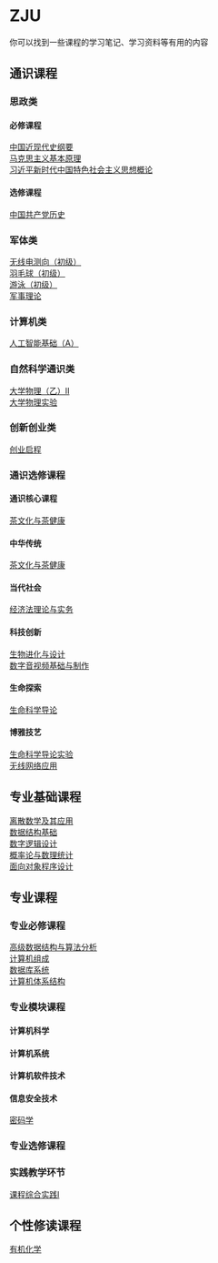 # ZJU

你可以找到一些课程的学习笔记、学习资料等有用的内容

## 通识课程

### 思政类

#### 必修课程

[中国近现代史纲要](./political/history_of_modern_china.md)<br/>
[马克思主义基本原理](./political/marxist_principles/index.md)<br/>
[习近平新时代中国特色社会主义思想概论](./political/xi_jinping_thought.md)

#### 选修课程

[中国共产党历史](./political/history_of_CPC.md)

### 军体类

[无线电测向（初级）](./military_PE/radio_direction_finding.md)<br/>
[羽毛球（初级）](./military_PE/badminton.md)<br/>
[游泳（初级）](./military_PE/swimming.md)<br/>
[军事理论](./military_PE/military_theory.md)

### 计算机类

[人工智能基础（A）](./computer/AI_basic/index.md)

### 自然科学通识类

[大学物理（乙）Ⅱ](./natural_science/phy_2/index.md)<br/>
[大学物理实验](./natural_science/phy_exp.md)

### 创新创业类

[创业启程](./innovation_entrepreneurship/entrepreneurship.md)

### 通识选修课程

#### 通识核心课程

[茶文化与茶健康](./general_courses/tea_culture.md)

#### 中华传统

[茶文化与茶健康](./general_courses/tea_culture.md)

#### 当代社会

[经济法理论与实务](./general_courses/economic_law.md)

#### 科技创新

[生物进化与设计](./general_courses/bio_evolution_and_design/index.md)<br/>
[数字音视频基础与制作](./general_courses/digital_audio_video.md)

#### 生命探索

[生命科学导论](./general_courses/life_science/index.md)

#### 博雅技艺

[生命科学导论实验](./general_courses/life_science_exp.md)<br/>
[无线网络应用](./general_courses/wireless_network/index.md)

## 专业基础课程

[离散数学及其应用](./basic_courses/discrete_math.md)<br/>
[数据结构基础](./basic_courses/data_structure.md)<br/>
[数字逻辑设计](./basic_courses/digital_logic_design/index.md)<br/>
[概率论与数理统计](./basic_courses/prob_theo_and_math_stat/index.md)<br/>
[面向对象程序设计](./basic_courses/OOP/index.md)

## 专业课程

### 专业必修课程

[高级数据结构与算法分析](./compulsory_courses/ADS/index.md)<br/>
[计算机组成](./compulsory_courses/computer_organization/index.md)<br/>
[数据库系统](./compulsory_courses/database_system/index.md)<br/>
[计算机体系结构](./compulsory_courses/computer_architecture/index.md)

### 专业模块课程

#### 计算机科学

#### 计算机系统

#### 计算机软件技术

#### 信息安全技术

[密码学](./module_courses/cryptography/index.md)

### 专业选修课程

### 实践教学环节

[课程综合实践Ⅰ](./practical_teaching/practical_course_1.md)

## 个性修读课程

[有机化学](./personal_courses/organic_chemistry/index.md)